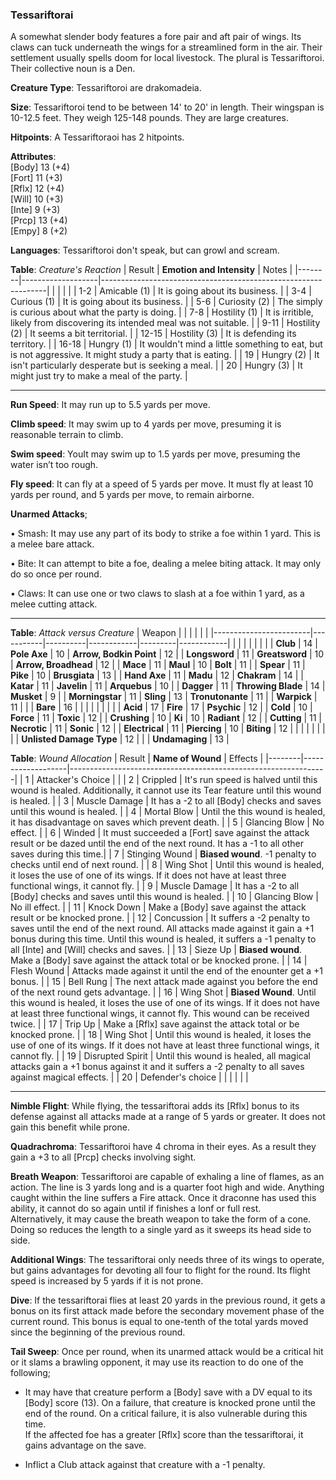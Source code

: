 ### Tessariftorai
A somewhat slender body features a fore pair and aft pair of wings. Its claws can tuck underneath the wings for a streamlined form in the air. Their settlement usually spells doom for local livestock. The plural is Tessariftoroi. Their collective noun is a Den.

**Creature Type**: Tessariftoroi are drakomadeia.

**Size**: Tessariftoroi tend to be between 14' to 20' in length. Their wingspan is 10-12.5 feet. They weigh 125-148 pounds. They are large creatures.

**Hitpoints**: A Tessariftoraoi has 2 hitpoints.

**Attributes**:  
[Body] 13 (+4)  
[Fort] 11 (+3)  
[Rflx] 12 (+4)  
[Will] 10 (+3)  
[Inte] 9  (+3)  
[Prcp] 13 (+4)  
[Empy] 8  (+2)  

**Languages**: Tessariftoroi don't speak, but can growl and scream.

**Table**: *Creature's Reaction*
| Result | **Emotion and Intensity** | Notes        |
|--------|-------------------|----------------------------------------------------------------|
|        |                                                |                                   |
|   1-2  | Amicable (1)  | It is going about its business. |
|   3-4  | Curious (1)   | It is going about its business. |
|   5-6  | Curiosity (2) | The simply is curious about what the party is doing. |
|   7-8  | Hostility (1) | It is irritible, likely from discovering its intended meal was not suitable. |
|  9-11  | Hostility (2) | It seems a bit territorial. |
|  12-15 | Hostility (3) | It is defending its territory. |
|  16-18 | Hungry (1)    | It wouldn't mind a little something to eat, but is not aggressive. It might study a party that is eating. |
|   19   | Hungry (2)    | It isn't particularly desperate but is seeking a meal. |
|   20   | Hungry (3)    | It might just try to make a meal of the party. |

-----

**Run Speed**: It may run up to 5.5 yards per move.

**Climb speed**: It may swim up to 4 yards per move, presuming it is reasonable terrain to climb.

**Swim speed**: YouIt may swim up to 1.5 yards per move, presuming the water isn’t too rough.

**Fly speed**: It can fly at a speed of 5 yards per move. It must fly at least 10 yards per round, and 5 yards per move, to remain airborne.

**Unarmed Attacks**;

 • Smash: It may use any part of its body to strike a foe within 1 yard. This is a melee bare attack.

 • Bite: It can attempt to bite a foe, dealing a melee biting attack. It may only do so once per round.

 • Claws: It can use one or two claws to slash at a foe within 1 yard, as a melee cutting attack.

-----

**Table**: *Attack versus Creature*
| Weapon                 |          |            |         |            |         |
|------------------------|-----------|----------|------------|---------|------------|
|                        |          |            |         |            |         |
| **Club**                   | 14   | **Pole Axe**         | 10    | **Arrow, Bodkin Point**    | 12   |
| **Longsword**              | 11   | **Greatsword**       | 10    | **Arrow, Broadhead**       | 12   |
| **Mace**                   | 11   | **Maul**             | 10    | **Bolt** | 11   |
| **Spear**                  | 11    | **Pike**            | 10    | **Brusgiata** | 13    |
| **Hand Axe**               | 11    | **Madu**            | 12     | **Chakram** | 14   |
| **Katar**                  | 11    | **Javelin**         | 11    | **Arquebus** | 10  |
| **Dagger**                 | 11     | **Throwing Blade** | 14    | **Musket** | 9   |
| **Morningstar**            | 11    | **Sling**           | 13    | **Tronutonante** | 11    |
| **Warpick**                | 11    |              |              | **Bare**            | 16   |
|                        |           |          |            |         |            |
| **Acid**                   | 17     | **Fire**          | 17     | **Psychic** | 12     |
| **Cold**                   | 10     | **Force**         | 11     | **Toxic**  | 12     |
| **Crushing**               | 10     | **Ki**            | 10     | **Radiant** | 12     |
| **Cutting**                | 11     | **Necrotic**      | 11     | **Sonic** | 12    |
| **Electrical**             | 11     | **Piercing**      | 10     | **Biting** | 12    |
|                        |           |          |            |         |            |
| **Unlisted Damage Type** | 12 |    |     | **Undamaging** | 13 |

**Table**: *Wound Allocation*
| Result | **Name of Wound** | Effects                                                        |
|--------|-------------------|----------------------------------------------------------------|
|   1    | Attacker's Choice |                                                                |
|   2    | Crippled          | It's run speed is halved until this wound is healed. Additionally, it cannot use its Tear feature until this wound is healed.      |
|   3    | Muscle Damage     | It has a -2 to all [Body] checks and saves until this wound is healed. |
|   4    | Mortal Blow       | Until the this wound is healed, it has disadvantage on saves which prevent death. |
|   5    | Glancing Blow     | No effect. |
|   6    | Winded            | It must succeeded a [Fort] save against the attack result or be dazed until the end of the next round. It has a -1 to all other saves during this time.|
|   7    | Stinging Wound    | **Biased wound**. -1 penalty to checks until end of next round. |
|   8    | Wing Shot         | Until this wound is healed, it loses the use of one of its wings. If it does not have at least three functional wings, it cannot fly. |
|   9    | Muscle Damage     | It has a -2 to all [Body] checks and saves until this wound is healed. |
|   10   | Glancing Blow     | No ill effect. |
|   11   | Knock Down        | Make a [Body] save against the attack result or be knocked prone. |
|   12   | Concussion        | It suffers a -2 penalty to saves until the end of the next round. All attacks made against it gain a +1 bonus during this time. Until this wound is healed, it suffers a -1 penalty to all [Inte] and [Will] checks and saves. |
|   13   | Sieze Up          | **Biased wound**. Make a [Body] save against the attack total or be knocked prone. |
|   14   | Flesh Wound       | Attacks made against it until the end of the enounter get a +1 bonus. |
|   15   | Bell Rung         | The next attack made against you before the end of the next round gets advantage.  |
|   16   | Wing Shot         | **Biased Wound**. Until this wound is healed, it loses the use of one of its wings. If it does not have at least three functional wings, it cannot fly. This wound can be received twice. |
|   17   | Trip Up           | Make a [Rflx] save against the attack total or be knocked prone.                                  |
|   18   | Wing Shot         | Until this wound is healed, it loses the use of one of its wings. If it does not have at least three functional wings, it cannot fly. |
|   19   | Disrupted Spirit  | Until this wound is healed, all magical attacks gain a +1 bonus against it and it suffers a -2 penalty to all saves against magical effects. |
|   20   | Defender's choice |                                   |
|        |                                                |                                   |

-----

**Nimble Flight**: While flying, the tessariftorai adds its [Rflx] bonus to its defense against all attacks made at a range of 5 yards or greater. It does not gain this benefit while prone.

**Quadrachroma**: Tessariftoroi have 4 chroma in their eyes. As a result they gain a +3 to all [Prcp] checks involving sight.

**Breath Weapon**: Tessariftoroi are capable of exhaling a line of flames, as an action. The line is 3 yards long and is a quarter foot high and wide. Anything caught within the line suffers a Fire attack. Once it draconne has used this ability, it cannot do so again until if finishes a lonf or full rest.  
Alternatively, it may cause the breath weapon to take the form of a cone. Doing so reduces the length to a single yard as it sweeps its head side to side.

**Additional Wings**: The tessariftorai only needs three of its wings to operate, but gains advantages for devoting all four to flight for the round. Its flight speed is increased by 5 yards if it is not prone.

**Dive**: If the tessariftorai flies at least 20 yards in the previous round, it gets a bonus on its first attack made before the secondary movement phase of the current round. This bonus is equal to one-tenth of the total yards moved since the beginning of the previous round.

**Tail Sweep**: Once per round, when its unarmed attack would be a critical hit or it slams a brawling opponent, it may use its reaction to do one of the following;

* It may have that creature perform a [Body] save with a DV equal to its [Body] score (13). On a failure, that creature is knocked prone until the end of the round. On a critical failure, it is also vulnerable during this time.  
If the affected foe has a greater [Rflx] score than the tessariftorai, it gains advantage on the save.

* Inflict a Club attack against that creature with a -1 penalty.
